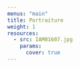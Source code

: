 ```yaml
---
menus: "main"
title: Portraiture
weight: 1
resources:
  - src: IAM01607.jpg
    params:
      cover: true
---
```

